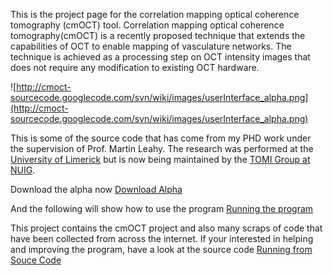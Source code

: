 This is the project page for the correlation mapping optical coherence tomography (cmOCT) tool.
Correlation mapping optical coherence tomography(cmOCT) is a recently proposed technique that extends the capabilities of OCT to enable mapping of vasculature networks. The technique is achieved as a processing step on OCT intensity images that does not require any modification to existing OCT hardware.

![http://cmoct-sourcecode.googlecode.com/svn/wiki/images/userInterface_alpha.png](http://cmoct-sourcecode.googlecode.com/svn/wiki/images/userInterface_alpha.png)

This is some of the source code that has come from my PHD work under the supervision of Prof. Martin Leahy. The research was performed at the [University of Limerick](http://www.ul.ie) but is now being maintained by the [TOMI Group at NUIG](http://tomi.nuigalway.ie/).

Download the alpha now
[Download Alpha](http://code.google.com/p/cmoct-sourcecode/downloads/list)

And the following will show how to use the program
[Running the program](http://code.google.com/p/cmoct-sourcecode/wiki/RunningTheProgram)


This project contains the cmOCT project and also many scraps of code that have been collected from across the internet. If your interested in helping and improving the program, have a look at the source code
[Running from Souce Code](http://code.google.com/p/cmoct-sourcecode/wiki/RunningFromSourceCode)